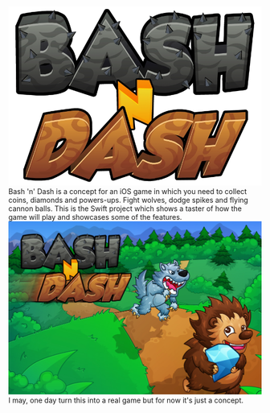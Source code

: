 ![Alt text](Logo.jpg?raw=true "Logo")
Bash 'n' Dash is a concept for an iOS game in which you need to collect coins, diamonds and powers-ups. Fight wolves, dodge spikes and flying cannon balls. This is the Swift project which shows a taster of how the game will play and showcases some of the features.
![Alt text](Finished.jpg?raw=true "Logo")
I may, one day turn this into a real game but for now it's just a concept.
